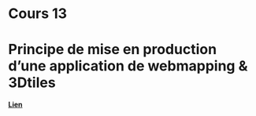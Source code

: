 
# Cours 13

# Principe de mise en production d’une application de webmapping & 3Dtiles

[**Lien**](https://drive.google.com/file/d/1lKowL-6Riq6Yfj_3kJ1IfksCErk_rhff/view?usp=sharing)
